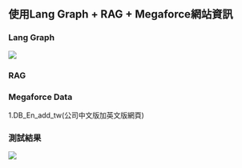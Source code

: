 ## 使用Lang Graph + RAG + Megaforce網站資訊

### Lang Graph
![](https://i.imgur.com/bPimdTG.jpeg)
### RAG

### Megaforce Data
1.DB_En_add_tw(公司中文版加英文版網頁)

### 測試結果
![]([https://ppt.cc/fs2fix](https://imgur.com/a/JXpR4JV))

